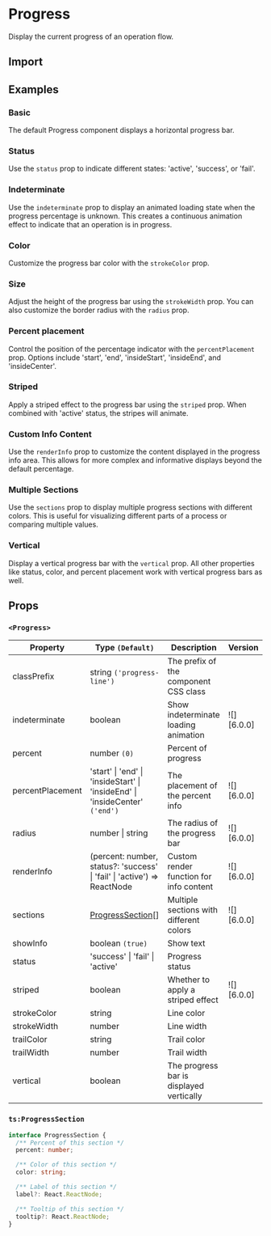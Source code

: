 # Progress

Display the current progress of an operation flow.

## Import

<!--{include:<import-guide>}-->

## Examples

### Basic

The default Progress component displays a horizontal progress bar.

<!--{include:`line.md`}-->

### Status

Use the `status` prop to indicate different states: 'active', 'success', or 'fail'.

<!--{include:`line-status.md`}-->

### Indeterminate

Use the `indeterminate` prop to display an animated loading state when the progress percentage is unknown. This creates a continuous animation effect to indicate that an operation is in progress.

<!--{include:`line-indeterminate.md`}-->

### Color

Customize the progress bar color with the `strokeColor` prop.

<!--{include:`line-stroke-color.md`}-->

### Size

Adjust the height of the progress bar using the `strokeWidth` prop. You can also customize the border radius with the `radius` prop.

<!--{include:`line-stroke-width.md`}-->

### Percent placement

Control the position of the percentage indicator with the `percentPlacement` prop. Options include 'start', 'end', 'insideStart', 'insideEnd', and 'insideCenter'.

<!--{include:`line-percent-position.md`}-->

### Striped

Apply a striped effect to the progress bar using the `striped` prop. When combined with 'active' status, the stripes will animate.

<!--{include:`line-striped.md`}-->

### Custom Info Content

Use the `renderInfo` prop to customize the content displayed in the progress info area. This allows for more complex and informative displays beyond the default percentage.

<!--{include:`line-render-info.md`}-->

### Multiple Sections

Use the `sections` prop to display multiple progress sections with different colors. This is useful for visualizing different parts of a process or comparing multiple values.

<!--{include:`line-sections.md`}-->

### Vertical

Display a vertical progress bar with the `vertical` prop. All other properties like status, color, and percent placement work with vertical progress bars as well.

<!--{include:`line-vertical.md`}-->

## Props

### `<Progress>`

| Property         | Type `(Default)`                                                             | Description                              | Version    |
| ---------------- | ---------------------------------------------------------------------------- | ---------------------------------------- | ---------- |
| classPrefix      | string `('progress-line')`                                                   | The prefix of the component CSS class    |            |
| indeterminate    | boolean                                                                      | Show indeterminate loading animation     | ![][6.0.0] |
| percent          | number `(0)`                                                                 | Percent of progress                      |            |
| percentPlacement | 'start' \| 'end' \| 'insideStart' \| 'insideEnd' \| 'insideCenter' `('end')` | The placement of the percent info        | ![][6.0.0] |
| radius           | number \| string                                                             | The radius of the progress bar           | ![][6.0.0] |
| renderInfo       | (percent: number, status?: 'success' \| 'fail' \| 'active') => ReactNode     | Custom render function for info content  | ![][6.0.0] |
| sections         | [ProgressSection](#code-ts-progress-section-code)[]                          | Multiple sections with different colors  | ![][6.0.0] |
| showInfo         | boolean `(true)`                                                             | Show text                                |            |
| status           | 'success' \| 'fail' \| 'active'                                              | Progress status                          |            |
| striped          | boolean                                                                      | Whether to apply a striped effect        | ![][6.0.0] |
| strokeColor      | string                                                                       | Line color                               |            |
| strokeWidth      | number                                                                       | Line width                               |            |
| trailColor       | string                                                                       | Trail color                              |            |
| trailWidth       | number                                                                       | Trail width                              |            |
| vertical         | boolean                                                                      | The progress bar is displayed vertically |            |

### `ts:ProgressSection`

```ts
interface ProgressSection {
  /** Percent of this section */
  percent: number;

  /** Color of this section */
  color: string;

  /** Label of this section */
  label?: React.ReactNode;

  /** Tooltip of this section */
  tooltip?: React.ReactNode;
}
```
